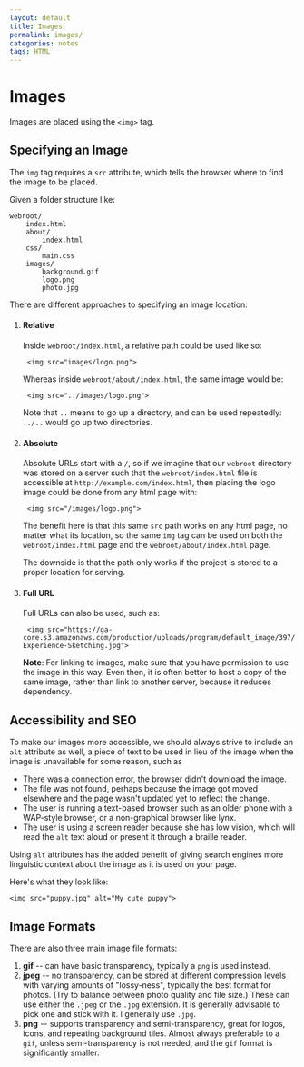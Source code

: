 ```yaml
---
layout: default
title: Images
permalink: images/
categories: notes
tags: HTML
---
```


Images
======

Images are placed using the `<img>` tag.

Specifying an Image
-------------------

The `img` tag requires a `src` attribute, which tells the browser where to find the image to be placed.

Given a folder structure like:

	webroot/
		index.html
		about/
			index.html
		css/
			main.css
		images/
			background.gif
			logo.png
			photo.jpg

There are different approaches to specifying an image location:
	
1. #### Relative
	
	Inside `webroot/index.html`, a relative path could be used like so:
	
		<img src="images/logo.png">
	
	Whereas inside `webroot/about/index.html`, the same image would be:
	
		<img src="../images/logo.png">
	
	Note that `..` means to go up a directory, and can be used repeatedly: `../..` would go up two directories.

2. #### Absolute
	
	Absolute URLs start with a `/`, so if we imagine that our `webroot` directory was stored on a server such that the `webroot/index.html` file is accessible at `http://example.com/index.html`, then placing the logo image could be done from any html page with:
		
		<img src="/images/logo.png">
	
	The benefit here is that this same `src` path works on any html page, no matter what its location, so the same `img` tag can be used on both the `webroot/index.html` page and the `webroot/about/index.html` page.
	
	The downside is that the path only works if the project is stored to a proper location for serving.

3. #### Full URL
	
	Full URLs can also be used, such as:
		
		<img src="https://ga-core.s3.amazonaws.com/production/uploads/program/default_image/397/thumb_User-Experience-Sketching.jpg">
	
	**Note**: For linking to images, make sure that you have permission to use the image in this way. Even then, it is often better to host a copy of the same image, rather than link to another server, because it reduces dependency.

Accessibility and SEO
---------------------

To make our images more accessible, we should always strive to include an `alt` attribute as well, a piece of text to be used in lieu of the image when the image is unavailable for some reason, such as

* There was a connection error, the browser didn't download the image.
* The file was not found, perhaps because the image got moved elsewhere and the page wasn't updated yet to reflect the change.
* The user is running a text-based browser such as an older phone with a WAP-style browser, or a non-graphical browser like lynx.
* The user is using a screen reader because she has low vision, which will read the `alt` text aloud or present it through a braille reader.

Using `alt` attributes has the added benefit of giving search engines more linguistic context about the image as it is used on your page.

Here's what they look like:

	<img src="puppy.jpg" alt="My cute puppy">


Image Formats
-------------

There are also three main image file formats:

1. **gif** -- can have basic transparency, typically a `png` is used instead.
2. **jpeg** -- no transparency, can be stored at different compression levels with varying amounts of "lossy-ness", typically the best format for photos. (Try to balance between photo quality and file size.) These can use either the `.jpeg` or the `.jpg` extension. It is generally advisable to pick one and stick with it. I generally use `.jpg`.
3. **png** -- supports transparency and semi-transparency, great for logos, icons, and repeating background tiles. Almost always preferable to a `gif`, unless semi-transparency is not needed, and the `gif` format is significantly smaller.